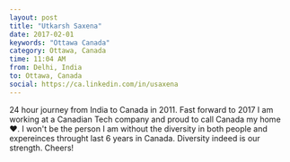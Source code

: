 ```yaml
---
layout: post
title: "Utkarsh Saxena"
date: 2017-02-01
keywords: "Ottawa Canada"
category: Ottawa, Canada
time: 11:04 AM
from: Delhi, India
to: Ottawa, Canada
social: https://ca.linkedin.com/in/usaxena
---
```

24 hour journey from India to Canada in 2011. Fast forward to 2017 I am working at a Canadian Tech company and proud to call Canada my home ❤️.
I won't be the person I am without the diversity in both people and expereinces throught last 6 years in Canada. Diversity indeed is our strength.
Cheers!
